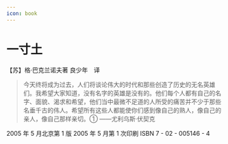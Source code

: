 ```yaml
---
icon: book
---
```


# 一寸土

【苏】格·巴克兰诺夫著
良少年　译

> 今天终将成为过去，人们将谈论伟大的时代和那些创造了历史的无名英雄们。我希望大家知道，没有名字的英雄是没有的。他们每个人都有自己的名字、面貌、渴求和希望，他们当中最微不足道的人所受的痛苦并不少于那些名垂千古的伟人。希望所有这些人都能使你们感到像自己的熟人，像自己的亲人，像自己那样亲切。①
> ——尤利乌斯·伏契克





2005 年 5 月北京第 1 版
2005 年 5 月第 1 次印刷
ISBN 7 - 02 - 005146 - 4
